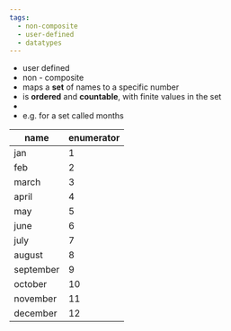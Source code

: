 ```yaml
---
tags:
  - non-composite
  - user-defined
  - datatypes
---
```

- user defined 
- non - composite
- maps a **set** of names to a specific number
- is **ordered** and **countable**, with finite values in the set
- 
- e.g. for a set called months

| name      | enumerator |
| --------- | ---------- |
| jan       | 1          |
| feb       | 2         |
| march     | 3          |
| april     | 4          |
| may       | 5          |
| june      | 6          |
| july      | 7          |
| august    | 8          |
| september | 9          |
| october   | 10         |
| november  | 11         |
| december  | 12         |

